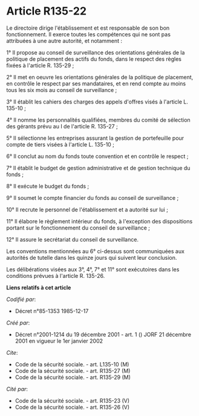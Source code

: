 # Article R135-22

Le directoire dirige l'établissement et est responsable de son bon fonctionnement. Il exerce toutes les compétences qui ne
sont pas attribuées à une autre autorité, et notamment :

1° Il propose au conseil de surveillance des orientations générales de la politique de placement des actifs du fonds, dans le
respect des règles fixées à l'article R. 135-29 ;

2° Il met en oeuvre les orientations générales de la politique de placement, en contrôle le respect par ses mandataires, et
en rend compte au moins tous les six mois au conseil de surveillance ;

3° Il établit les cahiers des charges des appels d'offres visés à l'article L. 135-10 ;

4° Il nomme les personnalités qualifiées, membres du comité de sélection des gérants prévu au I de l'article R. 135-27 ;

5° Il sélectionne les entreprises assurant la gestion de portefeuille pour compte de tiers visées à l'article L. 135-10 ;

6° Il conclut au nom du fonds toute convention et en contrôle le respect ;

7° Il établit le budget de gestion administrative et de gestion technique du fonds ;

8° Il exécute le budget du fonds ;

9° Il soumet le compte financier du fonds au conseil de surveillance ;

10° Il recrute le personnel de l'établissement et a autorité sur lui ;

11° Il élabore le règlement intérieur du fonds, à l'exception des dispositions portant sur le fonctionnement du conseil de
surveillance ;

12° Il assure le secrétariat du conseil de surveillance.

Les conventions mentionnées au 6° ci-dessus sont communiquées aux autorités de tutelle dans les quinze jours qui suivent leur
conclusion.

Les délibérations visées aux 3°, 4°, 7° et 11° sont exécutoires dans les conditions prévues à l'article R. 135-26.

**Liens relatifs à cet article**

_Codifié par_:

  - Décret n°85-1353 1985-12-17

_Créé par_:

  - Décret n°2001-1214 du 19 décembre 2001 - art. 1 () JORF 21 décembre 2001 en vigueur le 1er janvier 2002

_Cite_:

  - Code de la sécurité sociale. - art. L135-10 (M)
  - Code de la sécurité sociale. - art. R135-27 (M)
  - Code de la sécurité sociale. - art. R135-29 (M)

_Cité par_:

  - Code de la sécurité sociale. - art. R135-23 (V)
  - Code de la sécurité sociale. - art. R135-26 (V)
